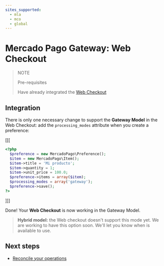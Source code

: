 ```yaml
---
sites_supported:
  - mla
  - mco
  - global
---
```


# Mercado Pago Gateway: Web Checkout

> NOTE
>
> Pre-requisites
>
> Have already integrated the [Web Checkout](https://www.mercadopago.com.ar/developers/en/guides/payments/web-checkout/introduction)

## Integration

There is only one necessary change to support the **Gateway Model** in the Web Checkout: add the `processing_modes` attribute when you create a preference:

[[[
```php
<?php  
  $preference = new MercadoPago\Preference();
  $item = new MercadoPago\Item();
  $item->title = 'Mi producto';
  $item->quantity = 1;
  $item->unit_price = 100.0;
  $preference->items = array($item);
  $processing_modes = array('gateway');
  $preference->save();
?>
```
]]]

Done! Your **Web Checkout** is now working in the Gateway Model.

> **Hybrid model:** the Web checkout doesn't support this mode yet. We are working to have this option soon. We'll let you know when is available to use.

## Next steps

* [Reconcile your operations](/guides/gateway/reconciliation.en.md)
